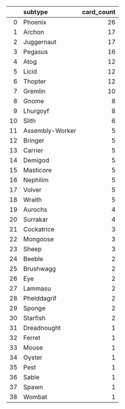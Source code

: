 |    | subtype         |   card_count |
|---:|:----------------|-------------:|
|  0 | Phoenix         |           26 |
|  1 | Archon          |           17 |
|  2 | Juggernaut      |           17 |
|  3 | Pegasus         |           16 |
|  4 | Atog            |           12 |
|  5 | Licid           |           12 |
|  6 | Thopter         |           12 |
|  7 | Gremlin         |           10 |
|  8 | Gnome           |            8 |
|  9 | Lhurgoyf        |            8 |
| 10 | Slith           |            6 |
| 11 | Assembly-Worker |            5 |
| 12 | Bringer         |            5 |
| 13 | Carrier         |            5 |
| 14 | Demigod         |            5 |
| 15 | Masticore       |            5 |
| 16 | Nephilim        |            5 |
| 17 | Volver          |            5 |
| 18 | Wraith          |            5 |
| 19 | Aurochs         |            4 |
| 20 | Surrakar        |            4 |
| 21 | Cockatrice      |            3 |
| 22 | Mongoose        |            3 |
| 23 | Sheep           |            3 |
| 24 | Beeble          |            2 |
| 25 | Brushwagg       |            2 |
| 26 | Eye             |            2 |
| 27 | Lammasu         |            2 |
| 28 | Phelddagrif     |            2 |
| 29 | Sponge          |            2 |
| 30 | Starfish        |            2 |
| 31 | Dreadnought     |            1 |
| 32 | Ferret          |            1 |
| 33 | Mouse           |            1 |
| 34 | Oyster          |            1 |
| 35 | Pest            |            1 |
| 36 | Sable           |            1 |
| 37 | Spawn           |            1 |
| 38 | Wombat          |            1 |